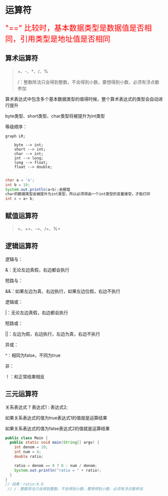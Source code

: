 # 运算符

<font size=5 color="red">"==" 比较时，基本数据类型是数据值是否相同，引用类型是地址值是否相同</font>

## 算术运算符

> +、-、*、/、%
>
> /：整数除法只会得到整数，不会得到小数，要想得到小数，必须有浮点数参加

算术表达式中包含多个基本数据类型的值得时候，整个算术表达式的类型会自动进行提升

byte类型、short类型、char类型将被提升为int类型

等级顺序：

```mermaid
graph LR;
	
	byte --> int;
	short --> int;
	char --> int;
	int --> long;
	long --> float;
	float --> double;
	

```

```java
char a = 'a';
int b = 10;
System.out.println(a+b);会报错
char的数据类型会被提升为int类型，所以必须得由一个int类型的变量接受，才能打印
int c = a+ b;
```

## 赋值运算符

>=、+=、-=、/=、%=

## 逻辑运算符

逻辑与：

&：无论左边真假，右边都会执行

短路与：

&&：如果左边为真，右边执行，如果左边位假，右边不执行

逻辑或：

|：无论左边真假，右边都会执行

短路或：

||：左边为假，右边执行，左边为真，右边不执行

异或：

^：相同为false，不同为true

非：

！：和正常结果相反

## 三元运算符

关系表达式 ? 表达式1 : 表达式2;

如果关系表达式的值为true表达式1的值就是运算结果

如果关系表达式的值为false表达式2的值就是运算结果

```java
public class Main {
  public static void main(String[] argv) {
    int denom = 10;
    int num = 4;
    double ratio;

    ratio = denom == 0 ? 0 : num / denom;
    System.out.println("ratio = " + ratio);
  }
}
// 结果：ratio:0.0
 // /：整数除法只会得到整数，不会得到小数，要想得到小数，必须有浮点数参加
```
